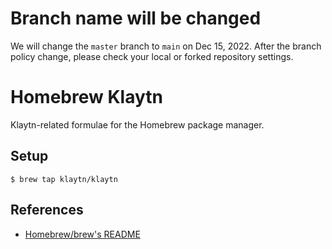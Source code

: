 # Branch name will be changed

We will change the `master` branch to `main` on Dec 15, 2022.
After the branch policy change, please check your local or forked repository settings.

# Homebrew Klaytn
Klaytn-related formulae for the Homebrew package manager.

## Setup
```shell
$ brew tap klaytn/klaytn
```

## References
* [Homebrew/brew's README](https://github.com/Homebrew/brew#homebrew)
